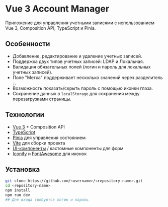 # Vue 3 Account Manager

Приложение для управления учетными записями с использованием Vue 3, Composition API, TypeScript и Pinia.

## Особенности

- Добавление, редактирование и удаление учетных записей.
- Поддержка двух типов учетных записей: LDAP и Локальная.
- Валидация обязательных полей (логин и пароль для локальных учетных записей).
- Поле "Метка" поддерживает несколько значений через разделитель `;`.
- Возможность показать/скрыть пароль с помощью иконки глаза.
- Сохранение данных в `localStorage` для сохранения между перезагрузками страницы.

## Технологии

- [Vue 3](https://vuejs.org/) + Composition API
- [TypeScript](https://www.typescriptlang.org/)
- [Pinia](https://pinia.vuejs.org/) для управления состоянием
- [Vite](https://vitejs.dev/) для сборки проекта
- [UI-компоненты](https://shadcn.io/) / кастомные компоненты для форм
- [Iconify](https://iconify.design/) и [FontAwesome](https://fontawesome.com/) для иконок

## Установка

```bash
git clone https://github.com/<username>/<repository-name>.git
cd <repository-name>
npm install
npm run dev
## Для входа требуются логин и пароль
